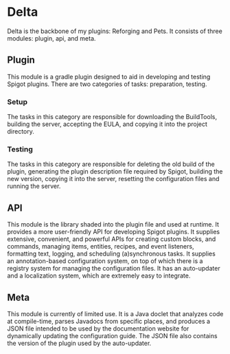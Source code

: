 # Delta

Delta is the backbone of my plugins: Reforging and Pets. It consists of three modules: plugin, api, and meta.

## Plugin

This module is a gradle plugin designed to aid in developing and testing Spigot plugins. There are two categories of
tasks: preparation, testing.

### Setup

The tasks in this category are responsible for downloading the BuildTools, building the server, accepting the EULA, and
copying it into the project directory.

### Testing

The tasks in this category are responsible for deleting the old build of the plugin, generating the plugin description
file required by Spigot, building the new version, copying it into the server, resetting the configuration files and
running the server.

## API

This module is the library shaded into the plugin file and used at runtime. It provides a more user-friendly API for
developing Spigot plugins. It supplies extensive, convenient, and powerful APIs for creating custom blocks, and
commands, managing items, entities, recipes, and event listeners, formatting text, logging, and scheduling
(a)synchronous tasks. It supplies an annotation-based configuration system, on top of which there is a registry system
for managing the configuration files. It has an auto-updater and a localization system, which are extremely easy to
integrate.

## Meta

This module is currently of limited use. It is a Java doclet that analyzes code at compile-time, parses Javadocs from 
specific places, and produces a JSON file intended to be used by the documentation website for dynamically updating the
configuration guide. The JSON file also contains the version of the plugin used by the auto-updater.
